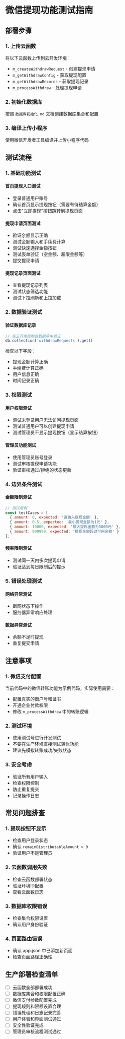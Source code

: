 # 微信提现功能测试指南

## 部署步骤

### 1. 上传云函数
将以下云函数上传到云开发环境：
- `m_createWithdrawRequest` - 创建提现申请
- `m_getWithdrawConfig` - 获取提现配置
- `m_getWithdrawRecords` - 获取提现记录
- `m_processWithdraw` - 处理提现申请

### 2. 初始化数据库
按照 `数据库初始化.md` 文档创建数据库集合和配置

### 3. 编译上传小程序
使用微信开发者工具编译并上传小程序代码

## 测试流程

### 1. 基础功能测试

#### 首页提现入口测试
- 登录普通用户账号
- 确认首页显示提现按钮（需要有待结算金额）
- 点击"立即提现"按钮跳转到提现页面

#### 提现申请页面测试
- 验证余额显示正确
- 测试金额输入和手续费计算
- 测试快速选择金额按钮
- 测试表单验证（空金额、超限金额等）
- 提交提现申请

#### 提现记录页面测试
- 查看提现记录列表
- 测试状态筛选功能
- 测试下拉刷新和上拉加载

### 2. 数据验证测试

#### 验证数据库记录
```javascript
// 在云开发控制台数据库中验证
db.collection('withdrawRequests').get()
```

检查以下字段：
- 提现金额计算正确
- 手续费计算正确  
- 用户信息正确
- 时间记录正确

### 3. 权限测试

#### 用户权限测试
- 测试未登录用户无法访问提现页面
- 测试普通用户可以创建提现申请
- 测试管理员不显示提现按钮（显示结算按钮）

#### 管理员功能测试
- 使用管理员账号登录
- 测试审核提现申请功能
- 验证审核通过/拒绝的状态更新

### 4. 边界条件测试

#### 金额限制测试
```javascript
// 测试用例
const testCases = [
  { amount: 0, expected: '请输入提现金额' },
  { amount: 0.5, expected: '最小提现金额为1元' },
  { amount: 10000, expected: '最大提现金额为5000元' },
  { amount: 999999, expected: '提现金额超过可用余额' }
];
```

#### 频率限制测试
- 测试同一天内多次提现申请
- 验证达到每日限制后的提示

### 5. 错误处理测试

#### 网络异常测试
- 断网状态下操作
- 服务器异常响应处理

#### 数据异常测试
- 余额不足时提现
- 重复提交申请

## 注意事项

### 1. 微信支付配置
当前代码中的微信转账功能为示例代码，实际使用需要：
- 配置真实的商户号和证书
- 开通企业付款权限
- 修改 `m_processWithdraw` 中的转账逻辑

### 2. 测试环境
- 使用测试号进行开发测试
- 不要在生产环境直接测试转账功能
- 建议先模拟转账成功/失败状态

### 3. 安全考虑
- 验证所有用户输入
- 检查权限控制
- 防止重复提交
- 记录操作日志

## 常见问题排查

### 1. 提现按钮不显示
- 检查用户登录状态
- 确认 `remainDistributableAmount > 0`
- 验证用户不是管理员

### 2. 云函数调用失败
- 检查云函数部署状态
- 验证环境ID配置
- 查看云函数日志

### 3. 数据库权限错误
- 检查集合权限设置
- 确认用户身份验证

### 4. 页面路由错误
- 确认 app.json 中已添加新页面
- 检查页面路径正确性

## 生产部署检查清单

- [ ] 云函数全部部署成功
- [ ] 数据库集合和权限配置正确  
- [ ] 微信支付参数配置完成
- [ ] 提现规则和限额设置合理
- [ ] 错误处理和日志记录完善
- [ ] 用户体验和界面测试通过
- [ ] 安全性验证完成
- [ ] 管理员审核流程测试通过